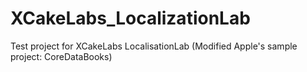 XCakeLabs_LocalizationLab
=========================

Test project for XCakeLabs LocalisationLab (Modified Apple's sample project: CoreDataBooks)